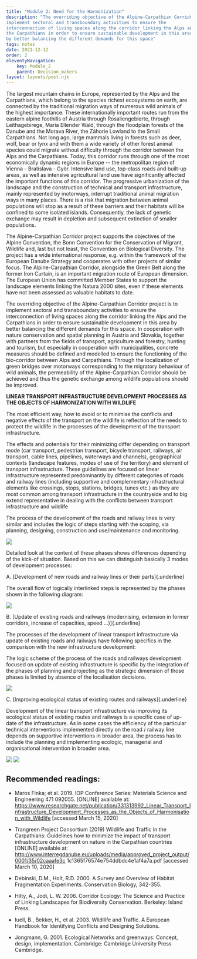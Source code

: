 ```yaml
---
title: "Module 2: Need for the Harmonization"
description: "The overriding objective of the Alpine-Carpathian Corridor project is to
implement sectoral and transboundary activities to ensure the
interconnection of living spaces along the corridor linking the Alps and
the Carpathians in order to ensure sustainable development in this area
by better balancing the different demands for this space"
tags: notes
date: 2021-12-12
order: 2
eleventyNavigation:
    key: Module_2
    parent: Decision_makers
layout: layouts/post.njk
---
```


The largest mountain chains in Europe, represented by the Alps and the
Carpathians, which belong to the species richest ecosystems on earth,
are connected by the traditional migration ways of numerous wild animals
of the highest importance. These internationally important routes run
from the eastern alpine foothills of Austria through Rosaliengebierte,
through Leithagebirege, Maria Ellender Wald, through the floodplain
forests of the Danube and the Morava River, the Záhorie Lowland to the
Small Carpathians. Not long ago, large mammals living in forests such as
deer, wolf, bear or lynx and with them a wide variety of other forest
animal species could migrate without difficulty through the corridor
between the Alps and the Carpathians. Today, this corridor runs through
one of the most economically dynamic regions in Europe -- the
metropolitan region of Vienna - Bratislava - Györ. Intensive land use,
top-class roads and built-up areas, as well as intensive agricultural
land use have significantly affected the important functions of this
corridor. The progressive urbanization of the landscape and the
construction of technical and transport infrastructure, mainly
represented by motorways, interrupt traditional animal migration ways in
many places. There is a risk that migration between animal populations
will stop as a result of these barriers and their habitats will be
confined to some isolated islands. Consequently, the lack of genetic
exchange may result in depletion and subsequent extinction of smaller
populations.

The Alpine-Carpathian Corridor project supports the objectives of the
Alpine Convention, the Bonn Convention for the Conservation of Migrant,
Wildlife and, last but not least, the Convention on Biological
Diversity. The project has a wide international response, e.g. within
the framework of the European Danube Strategy and cooperates with other
projects of similar focus. The Alpine-Carpathian Corridor, alongside the
Green Belt along the former Iron Curtain, is an important migration
route of European dimension. The European Union has committed Member
States to support the landscape elements linking the Natura 2000 sites,
even if these elements have not been assessed as valuable habitats to
date.

The overriding objective of the Alpine-Carpathian Corridor project is to
implement sectoral and transboundary activities to ensure the
interconnection of living spaces along the corridor linking the Alps and
the Carpathians in order to ensure sustainable development in this area
by better balancing the different demands for this space. In cooperation
with nature conservation and spatial planning in Austria and Slovakia,
together with partners from the fields of transport, agriculture and
forestry, hunting and tourism, but especially in cooperation with
municipalities, concrete measures should be defined and modelled to
ensure the functioning of the bio-corridor between Alps and Carpathians.
Through the localization of green bridges over motorways corresponding
to the migratory behaviour of wild animals, the permeability of the
Alpine-Carpathian Corridor should be achieved and thus the genetic
exchange among wildlife populations should be improved.

**LINEAR TRANSPORT INFRASTRUCTURE DEVELOPMENT PROCESSES AS THE OBJECTS
OF HARMONIZATION WITH WILDLIFE**

The most efficient way, how to avoid or to minimise the conflicts and
negative effects of the transport on the wildlife is reflection of the
needs to protect the wildlife in the processes of the development of the
transport infrastructure.

The effects and potentials for their minimizing differ depending on
transport mode (car transport, pedestrian transport, bicycle transport,
railways, air transport, cable lines, pipelines, waterways and
channels), geographical contexts (landscape features, modes of use of
the territory) and element of transport infrastructure. These guidelines
are focused on linear infrastructure represented predominantly by
different categories of roads and railway lines (including supportive
and complementary infrastructural elements like crossings, stops,
stations, bridges, tunes etc.) as they are most common among transport
infrastructure in the countryside and to big extend representative in
dealing with the conflicts between transport infrastructure and wildlife

The process of the development of the roads and railway lines is very
similar and includes the logic of steps starting with the scoping, via
planning, designing, construction and use/maintenance and monitoring.

![](/notes/media/2_image1.emf)

Detailed look at the content of these phases shows differences depending
of the kick-of situation. Based on this we can distinguish basically 3
modes of development processes:

A.  [Development of new roads and railway lines or their
    parts]{.underline}

The overall flow of logically interlinked steps is represented by the
phases shown in the following diagram:

![](/notes/media/2_image2.emf)

B.  [Update of existing roads and railways (modernising, extension in
    former corridors, increase of capacities, speed ...)]{.underline}

The processes of the development of linear transport infrastructure via
update of existing roads and railways have following specifics in the
comparison with the new infrastructure development:

The logic scheme of the process of the roads and railways development
focused on update of existing infrastructure is specific by the
integration of the phases of planning and projecting as the strategic
dimension of those phases is limited by absence of the localisation
decisions.

![](/notes/media/2_image3.emf)

C.  [Improving ecological status of existing routes and
    railways]{.underline}

Development of the linear transport infrastructure via improving its
ecological status of existing routes and railways is a specific case of
up-date of the infrastructure. As in some cases the efficiency of the
particular technical interventions implemented directly on the road /
railway line depends on supportive interventions in broader area, the
process has to include the planning and implementing ecologic,
managerial and organisational intervention in broader area.

![](/notes/media/2_image4.png)
![](/notes/media/2_image5.emf)

## Recommended readings:

-   Maros Finka; et al. 2019. IOP Conference Series: Materials Science
    and Engineering 471 092055. \[ONLINE\] available at:
    https://www.researchgate.net/publication/331313992_Linear_Transport_Infrastructure_Development_Processes_as_the_Objects_of_Harmonisation_with_Wildlife
    \[accessed March 15, 2020\]

-   Trangreen Project Consortium (2019) Wildlife and Traffic in the
    Carpathians: Guidelines how to minimize the impact of transport
    infrastructure development on nature in the Carpathian countries
    \[ONLINE\] available at:
    http://www.interregdanube.eu/uploads/media/approved_project_output/0001/35/02caaafe3c
    1c1365f76574e754ddbdc4e1af4a7a.pdf \[accessed March 10, 2020\]

-   Debinski, D.M., Holt, R.D. 2000. A Survey and Overview of Habitat
    Fragmentation Experiments. Conservation Biology, 342-355.

-   Hilty, A., Jodi, L. W. 2006. Corridor Ecology: The Science and
    Practice of Linking Landscapes for Biodiversity Conservation.
    Berkeley: Island Press.

-   Iuell, B., Bekker, H., et al. 2003. Wildllife and Traffic. A
    European Handbook for Identifying Conflicts and Designing Solutions.

-   Jongmann, G. 2001. Ecological Networks and greenways: Concept,
    design, implementation. Cambridge: Cambridge University Press
    Cambridge.
